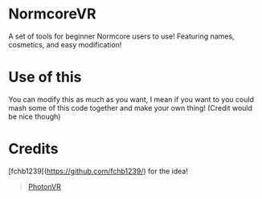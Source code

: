 # NormcoreVR
A set of tools for beginner Normcore users to use!
Featuring names, cosmetics, and easy modification!

# Use of this
You can modify this as much as you want, I mean if you want to you could mash some of this code together and make your own thing! (Credit would be nice though)

# Credits
[fchb1239[(https://github.com/fchb1239/) for the idea!
> [PhotonVR](https://github.com/fchb1239/PhotonVR)
